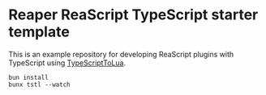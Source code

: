 # Reaper ReaScript TypeScript starter template

This is an example repository for developing ReaScript plugins with TypeScript using [TypeScriptToLua](https://typescripttolua.github.io/).

```shell
bun install
bunx tstl --watch
```

